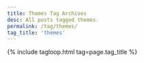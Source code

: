 ```yaml
---
title: Themes Tag Archives
desc: All posts tagged themes.
permalink: /tag/themes/
tag_title: 'themes'
---
```

{% include tagloop.html tag=page.tag_title %}
